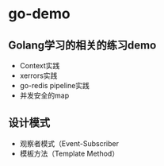 # go-demo

## Golang学习的相关的练习demo

* Context实践
* xerrors实践
* go-redis pipeline实践
* 并发安全的map

## 设计模式

* 观察者模式（Event-Subscriber
* 模板方法（Template Method）